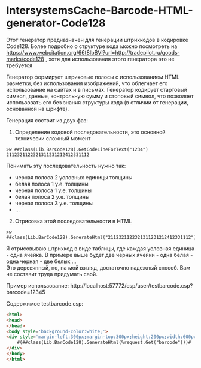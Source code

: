 # IntersystemsCache-Barcode-HTML-generator-Code128

Этот генератор предназначен для генерации штрихкодов в кодировке Code128. Более подробно о структуре кода можно посмотреть на 
https://www.webcitation.org/66t8IbBVl?url=http://tradepilot.ru/goods-marks/code128 , хотя для использования этого генератора это не требуется

Генератор формирует штриховые полосы с использованием HTML разметки, без использования изображений, что облегчает его использование на сайтах и в письмах. Генератор кодирует стартовый символ, данные, контрольную сумму и стоповый символ, что позволяет использовать его без знания структуры кода (в отличии от генерации, основанной на шрифте).

Генерация состоит из двух фаз:
1. Определение кодовой последовательности, это основной технически сложный момент
 ```
>w ##class(Lib.BarCode128).GetCodeLineForText("1234")
2112321122321311231212412331112
``` 
Понимать эту последовательность нужно так:
- черная полоса 2 условных единицы толщины
- белая полоса 1 у.е. толщины
- черная полоса 1 у.е. толщины
- белая полоса 2 у.е. толщины
- черная полоса 3 у.е. толщины
- ...

2. Отрисовка этой последовательности в HTML
```
>w ##class(Lib.BarCode128).GenerateHtml("2112321122321311231212412331112")
```
Я отрисовываю штрихкод в виде таблицы, где каждая условная единица - одна ячейка. В примере выше будет две черных ячейки - одна белая - одна черная - две белых ...\
Это деревянный, но, на мой взгляд, достаточно надежный способ. Вам не составит труда придумать свой.


Пример использование:
http://localhost:57772/csp/user/testbarcode.csp?barcode=12345

Содержимое testbarcode.csp:

```html
<html>
<head>
</head>
<body style='background-color:white;'>
<div style='margin-left:300px;margin-top:300px;height:200px;width:600px;'>
	#(##class(Lib.BarCode128).GenerateHtml(%request.Get("barcode")))#
</div>
</body>
</html>
```
